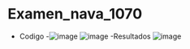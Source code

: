 # Examen_nava_1070
- Codigo
-![image](https://github.com/user-attachments/assets/52dbfaf1-b2a3-47f8-93a5-6f1eb47ad389)
![image](https://github.com/user-attachments/assets/0362c117-1d8e-42b9-9c46-d5883c626a48)
-Resultados
![image](https://github.com/user-attachments/assets/d7258fba-a90a-4edb-bc4a-14cc7d08fa42)


